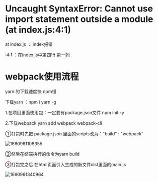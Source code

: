 # Uncaught SyntaxError: Cannot use import statement outside a module (at index.js:4:1)

at index.js ： index报错

:4:1 ：在index.js中第四行 第一列



# webpack使用流程

yarn 的下载速度快 npm慢

下载yarn ：npm i yarn -g

1.在项目里面使用包：一定要有package.json文件 npm init  -y

2.下载webpack    yarn add webpack webpack-cli



①打包时先把 package.json 里面的scripts改为："build" : "webpack"

![1660961108355](C:\Users\杜梦迪\AppData\Roaming\Typora\typora-user-images\1660961108355.png)

②然后在终端执行的命令为yarn build

③打包完之后 在html页面引入生成的新文件dist里面的main.js

![1660961340964](C:\Users\杜梦迪\AppData\Roaming\Typora\typora-user-images\1660961340964.png)

